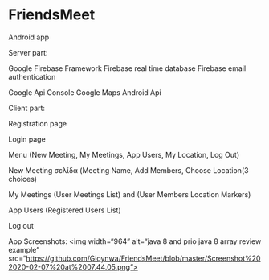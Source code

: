 # FriendsMeet
Android app

Server part: 

  Google Firebase Framework
  Firebase real time database
  Firebase email authentication

  Google Api Console
  Google Maps Android Api

Client part:

  Registration page

  Login page

  Menu
  (New Meeting, My Meetings, App Users, My Location, Log Out)

  New Meeting σελίδα
  (Meeting Name, Add Members, Choose Location(3 choices)

  My Meetings
  (User Meetings List) and (User Members Location Markers)

  App Users
	(Registered Users List)

  Log out


  App Screenshots:
  <img width=“964” alt=“java 8 and prio java 8  array review example” src=“https://github.com/Gioynwa/FriendsMeet/blob/master/Screenshot%202020-02-07%20at%2007.44.05.png”>
  
